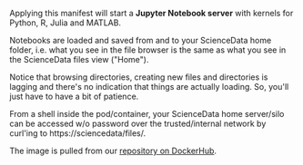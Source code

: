 Applying this manifest will start a **Jupyter Notebook server** with kernels for Python, R, Julia and MATLAB.

Notebooks are loaded and saved from and to your ScienceData home folder, i.e. what you see in the file browser is the same as what you see in the ScienceData files view ("Home").

Notice that browsing directories, creating new files and directories is lagging and there's no indication that things are actually loading. So, you'll just have to have a bit of patience.

From a shell inside the pod/container, your ScienceData  home server/silo can be accessed w/o password over the trusted/internal network by curl'ing to https://sciencedata/files/.

The image is pulled from our [repository on DockerHub](https://hub.docker.com/r/sciencedata/jupyter_sciencedata).
